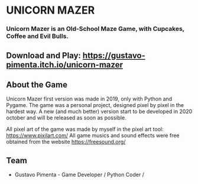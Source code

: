 # UNICORN MAZER

### Unicorn Mazer is an Old-School Maze Game, with Cupcakes, Coffee and Evil Bulls.

## Download and Play: https://gustavo-pimenta.itch.io/unicorn-mazer

## About the Game 

Unicorn Mazer first version was made in 2019, only with Python and Pygame.
The game was a personal project, designed pixel by pixel in the hardest way.
A new (and much better) version start to be developed in 2020 october and will be released as soon as possible.

All pixel art of the game was made by myself in the pixel art tool: https://www.pixilart.com/
All game musics and sound effects were free obtained from the website https://freesound.org/




## Team

* Gustavo Pimenta - Game Developer / Python Coder / 




